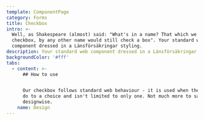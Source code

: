 ```yaml
---
template: ComponentPage
category: Forms
title: Checkbox
intro: >-
  Well, as Shakespeare (almost) said: "What's in a name? That which we call a
  checkbox, by any other name would still check a box". Your standard web
  component dressed in a Länsförsäkringar styling.
description: Your standard web component dressed in a Länsförsäkringar styling.
backgroundColor: '#fff'
tabs:
  - content: >-
      ## How to use


      Our checkbox follows standard web behaviour - it is used when the user has
      do to a choice and isn't limited to only one. Not much more to say
      designwise.
    name: Design
---
```


